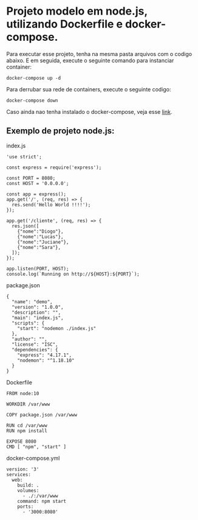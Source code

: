 
# Projeto modelo em node.js, utilizando Dockerfile e docker-compose.

Para executar esse projeto, tenha na mesma pasta arquivos com o codigo abaixo. E em seguida, execute o seguinte comando para instanciar container:
```
docker-compose up -d
```

Para derrubar sua rede de containers, execute o seguinte codigo:
```
docker-compose down
```

Caso ainda nao tenha instalado o docker-compose, veja esse [link].

## Exemplo de projeto node.js:
index.js
```
'use strict';

const express = require('express');

const PORT = 8080;
const HOST = '0.0.0.0';

const app = express();
app.get('/', (req, res) => {
  res.send('Hello World !!!!');
});

app.get('/cliente', (req, res) => {
  res.json([
    {"nome":"Diogo"},
    {"nome":"Lucas"},
    {"nome":"Juciane"},
    {"nome":"Sara"},
  ]);
});

app.listen(PORT, HOST);
console.log(`Running on http://${HOST}:${PORT}`);
```

package.json
```
{
  "name": "demo",
  "version": "1.0.0",
  "description": "",
  "main": "index.js",
  "scripts": {
    "start": "nodemon ./index.js"
  },
  "author": "",
  "license": "ISC",
  "dependencies": {
    "express": "4.17.1",
    "nodemon": "^1.18.10"
  }
}
```
Dockerfile
```
FROM node:10

WORKDIR /var/www

COPY package.json /var/www

RUN cd /var/www
RUN npm install

EXPOSE 8080
CMD [ "npm", "start" ]
```

docker-compose.yml
```
version: '3'
services:
  web:
    build: .
    volumes: 
      - ./:/var/www
    command: npm start
    ports:
      - '3000:8080'
```

[link]: <https://github.com/dmstole/tutoriais/blob/master/%5Bambiente%5D%5Bdocker%5D-instalacao-docker-compose.md>
